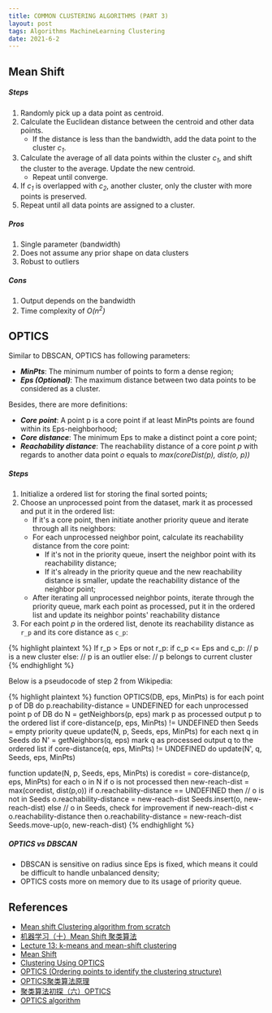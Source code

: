 ```yaml
---
title: COMMON CLUSTERING ALGORITHMS (PART 3)
layout: post
tags: Algorithms MachineLearning Clustering
date: 2021-6-2
---
```


## Mean Shift

##### Steps
1. Randomly pick up a data point as centroid.
2. Calculate the Euclidean distance between the centroid and other data points.
    * If the distance is less than the bandwidth, add the data point to the cluster *c<sub>1</sub>*.
3. Calculate the average of all data points within the cluster *c<sub>1</sub>*, and shift the cluster to the average. Update the new centroid.
    * Repeat until converge.
4. If *c<sub>1</sub>* is overlapped with *c<sub>2</sub>*, another cluster, only the cluster with more points is preserved.
5. Repeat until all data points are assigned to a cluster.

##### Pros
1. Single parameter (bandwidth)
2. Does not assume any prior shape on data clusters
3. Robust to outliers

##### Cons
1. Output depends on the bandwidth
2. Time complexity of *O(n<sup>2</sup>)*

## OPTICS
Similar to DBSCAN, OPTICS has following parameters:
* ***MinPts***: The minimum number of points to form a dense region;
* ***Eps (Optional)***: The maximum distance between two data points to be considered as a cluster.

Besides, there are more definitions:
* ***Core point***: A point p is a core point if at least MinPts points are found within its Eps-neighborhood;
* ***Core distance***: The minimum Eps to make a distinct point a core point;
* ***Reachability distance***: The reachability distance of a core point *p* with regards to another data point *o* equals to *max(coreDist(p), dist(o, p))*

##### Steps
1. Initialize a ordered list for storing the final sorted points;
2. Choose an unprocessed point from the dataset, mark it as processed and put it in the ordered list:
    * If it's a core point, then initiate another priority queue and iterate through all its neighbors:
    * For each unprocessed neighbor point, calculate its reachability distance from the core point:
        * If it's not in the priority queue, insert the neighbor point with its reachability distance;
        * If it's already in the priority queue and the new reachability distance is smaller, update the reachability distance of the neighbor point;
    * After iterating all unprocessed neighbor points, iterate through the priority queue, mark each point as processed, put it in the ordered list and update its neighbor points' reachability distance
3. For each point *p* in the ordered list, denote its reachability distance as `r_p` and its core distance as `c_p`:

{% highlight plaintext %}
If r_p > Eps or not r_p:
    if c_p <= Eps and c_p:
        // p is a new cluster
    else:
        // p is an outlier
else:
    // p belongs to current cluster
{% endhighlight %}

Below is a pseudocode of step 2 from Wikipedia:


{% highlight plaintext %}
function OPTICS(DB, eps, MinPts) is
    for each point p of DB do
        p.reachability-distance = UNDEFINED
    for each unprocessed point p of DB do
        N = getNeighbors(p, eps)
        mark p as processed
        output p to the ordered list
        if core-distance(p, eps, MinPts) != UNDEFINED then
            Seeds = empty priority queue
            update(N, p, Seeds, eps, MinPts)
            for each next q in Seeds do
                N' = getNeighbors(q, eps)
                mark q as processed
                output q to the ordered list
                if core-distance(q, eps, MinPts) != UNDEFINED do
                    update(N', q, Seeds, eps, MinPts)

function update(N, p, Seeds, eps, MinPts) is
    coredist = core-distance(p, eps, MinPts)
    for each o in N
        if o is not processed then
            new-reach-dist = max(coredist, dist(p,o))
            if o.reachability-distance == UNDEFINED then // o is not in Seeds
                o.reachability-distance = new-reach-dist
                Seeds.insert(o, new-reach-dist)
            else               // o in Seeds, check for improvement
                if new-reach-dist < o.reachability-distance then
                    o.reachability-distance = new-reach-dist
                    Seeds.move-up(o, new-reach-dist)
{% endhighlight %}

##### OPTICS vs DBSCAN
* DBSCAN is sensitive on radius since Eps is fixed, which means it could be difficult to handle unbalanced density;
* OPTICS costs more on memory due to its usage of priority queue.

<!--## Spectral Clustering-->
## References
* <a href="https://medium.com/@darkprogrammerpb/mean-shift-clustering-algorithm-from-scratch-477499caaa10" target="_blank">Mean shift Clustering algorithm from scratch</a>
* <a href="https://blog.csdn.net/hjimce/article/details/45718593" target="_blank">机器学习（十）Mean Shift 聚类算法</a>
* <a href="http://vision.stanford.edu/teaching/cs131_fall1617/lectures/lecture13_kmeans_mean_shift_cs131_2016" target="_blank">Lecture 13: k-means and mean-shift clustering</a>
* <a href="https://ml-explained.com/blog/mean-shift-explained" target="_blank">Mean Shift</a>
* <a href="https://towardsdatascience.com/clustering-using-optics-cac1d10ed7a7" target="_blank">Clustering Using OPTICS</a>
* <a href="https://xzz201920.medium.com/optics-d80b41fd042a" target="_blank">OPTICS (Ordering points to identify the clustering structure)</a>
* <a href="https://blog.csdn.net/xuanyuansen/article/details/49471807" target="_blank">OPTICS聚类算法原理</a>
* <a href="https://blog.csdn.net/itplus/article/details/10089323" target="_blank">聚类算法初探（六）OPTICS</a>
* <a href="https://en.wikipedia.org/wiki/OPTICS_algorithm" target="_blank">OPTICS algorithm</a>
